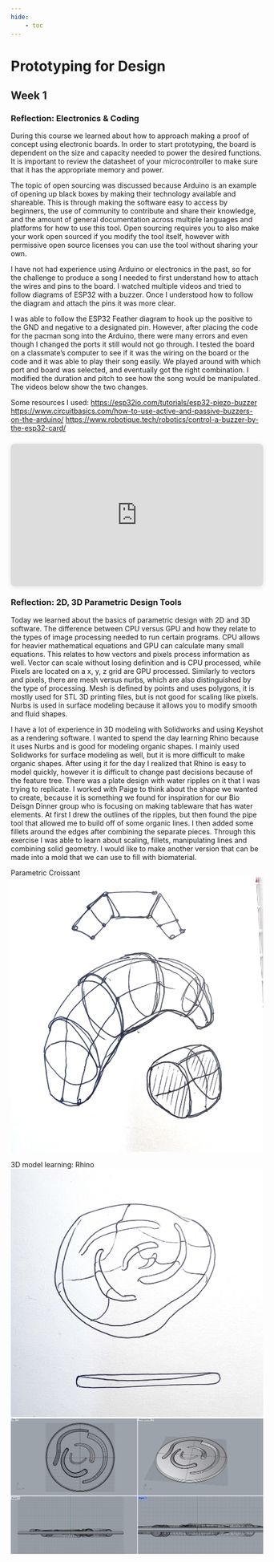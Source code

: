 ```yaml
---
hide:
    - toc
---
```


# Prototyping for Design

## Week 1

### Reflection: Electronics & Coding

During this course we learned about how to approach making a proof of concept using electronic boards. In order to start prototyping, the board is dependent on the size and capacity needed to power the desired functions. It is important to review the datasheet of your microcontroller to make sure that it has the appropriate memory and power. 

The topic of open sourcing was discussed because Arduino is an example of opening up black boxes by making their technology available and shareable. This is through making the software easy to access by beginners, the use of community to contribute and share their knowledge, and the amount of general documentation across multiple languages and platforms for how to use this tool. Open sourcing requires you to also make your work open sourced if you modify the tool itself, however with permissive open source licenses you can use the tool without sharing your own. 

I have not had experience using Arduino or electronics in the past, so for the challenge to produce a song I needed to first understand how to attach the wires and pins to the board. I watched multiple videos and tried to follow diagrams of ESP32 with a buzzer. Once I understood how to follow the diagram and attach the pins it was more clear. 

I was able to follow the ESP32 Feather diagram to hook up the positive to the GND and negative to a designated pin. However, after placing the code for the pacman song into the Arduino, there were many errors and even though I changed the ports it still would not go through. I tested the board on a classmate’s computer to see if it was the wiring on the board or the code and it was able to play their song easily. We played around with which port and board was selected, and eventually got the right combination. I modified the duration and pitch to see how the song would be manipulated. The videos below show the two changes.  
 

Some resources I used:
https://esp32io.com/tutorials/esp32-piezo-buzzer
https://www.circuitbasics.com/how-to-use-active-and-passive-buzzers-on-the-arduino/
https://www.robotique.tech/robotics/control-a-buzzer-by-the-esp32-card/


<div style="position: relative; width: 100%; height: 0; padding-top: 56.2500%;
 padding-bottom: 0; box-shadow: 0 2px 8px 0 rgba(63,69,81,0.16); margin-top: 1.6em; margin-bottom: 0.9em; overflow: hidden;
 border-radius: 8px; will-change: transform;">
  <iframe loading="lazy" style="position: absolute; width: 100%; height: 100%; top: 0; left: 0; border: none; padding: 0;margin: 0;"
    src="https:&#x2F;&#x2F;www.canva.com&#x2F;design&#x2F;DAFZuBmHvdk&#x2F;view?embed" allowfullscreen="allowfullscreen" allow="fullscreen">
  </iframe>
</div>

### Reflection: 2D, 3D Parametric Design Tools 

Today we learned about the basics of parametric design with 2D and 3D software. The difference between CPU versus GPU and how they relate to the types of image processing needed to run certain programs. CPU allows for heavier mathematical equations and GPU can calculate many small equations. This relates to how vectors and pixels process information as well. Vector can scale without losing definition and is CPU processed, while Pixels are located on a x, y, z grid are GPU processed. Similarly to vectors and pixels, there are mesh versus nurbs, which are also distinguished by the type of processing. Mesh is defined by points and uses polygons, it is mostly used for STL 3D printing files, but is not good for scaling like pixels. Nurbs is used in surface modeling because it allows you to modify smooth and fluid shapes. 

I have a lot of experience in 3D modeling with Solidworks and using Keyshot as a rendering software. I wanted to spend the day learning Rhino because it uses Nurbs and is good for modeling organic shapes. I mainly used Solidworks for surface modeling as well, but it is more difficult to make organic shapes. After using it for the day I realized that Rhino is easy to model quickly, however it is difficult to change past decisions because of the feature tree. There was a plate design with water ripples on it that I was trying to replicate. I worked with Paige to think about the shape we wanted to create, because it is something we found for inspiration for our Bio Deisgn Dinner group who is focusing on making tableware that has water elements. At first I drew the outlines of the ripples, but then found the pipe tool that allowed me to build off of some organic lines. I then added some fillets around the edges after combining the separate pieces. Through this exercise I was able to learn about scaling, fillets, manipulating lines and combining solid geometry. I would like to make another version that can be made into a mold that we can use to fill with biomaterial.

Parametric Croissant 
![IMG_6304](../images/2Term/4_FabAcademy/IMG_6304.JPG)

3D model learning: Rhino
![IMG_6303](../images/2Term/4_FabAcademy/IMG_6303.jpg)
![3Dmodel-1](../images/2Term/4_FabAcademy/3Dmodel-1.jpg)